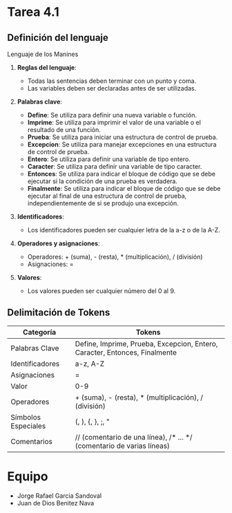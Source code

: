 # Tarea 4.1

## Definición del lenguaje
Lenguaje de los Manines

1. **Reglas del lenguaje**:
   - Todas las sentencias deben terminar con un punto y coma.
   - Las variables deben ser declaradas antes de ser utilizadas.

2. **Palabras clave**:
   - **Define**: Se utiliza para definir una nueva variable o función.
   - **Imprime**: Se utiliza para imprimir el valor de una variable o el resultado de una función.
   - **Prueba**: Se utiliza para iniciar una estructura de control de prueba.
   - **Excepcion**: Se utiliza para manejar excepciones en una estructura de control de prueba.
   - **Entero**: Se utiliza para definir una variable de tipo entero.
   - **Caracter**: Se utiliza para definir una variable de tipo caracter.
   - **Entonces**: Se utiliza para indicar el bloque de código que se debe ejecutar si la condición de una prueba es verdadera.
   - **Finalmente**: Se utiliza para indicar el bloque de código que se debe ejecutar al final de una estructura de control de prueba, independientemente de si se produjo una excepción.

3. **Identificadores**:
   - Los identificadores pueden ser cualquier letra de la a-z o de la A-Z.

4. **Operadores y asignaciones**:
   - Operadores: + (suma), - (resta), * (multiplicación), / (división)
   - Asignaciones: = 

5. **Valores**:
   - Los valores pueden ser cualquier número del 0 al 9.

## Delimitación de Tokens
| Categoría         | Tokens                                                                 |
|-------------------|------------------------------------------------------------------------|
| Palabras Clave   | Define, Imprime, Prueba, Excepcion, Entero, Caracter, Entonces, Finalmente |
| Identificadores  | a-z, A-Z                                                               |
| Asignaciones     | =                                                          |
| Valor            | 0-9                                                                    |
| Operadores       | + (suma), - (resta), * (multiplicación), / (división)                  |
| Símbolos Especiales | (, ), {, }, ;, "                                                          |
| Comentarios      | // (comentario de una línea), /* ... */ (comentario de varias líneas)  |


# Equipo

- Jorge Rafael Garcia Sandoval
- Juan de Dios Benitez Nava

